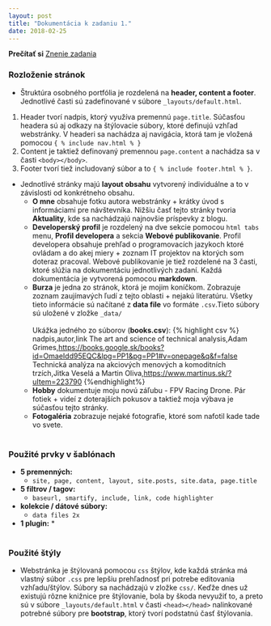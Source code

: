 ```yaml
---
layout: post
title: "Dokumentácia k zadaniu 1."
date: 2018-02-25
---
```

**Prečítať si** [Znenie zadania](https://wiki.fiit.stuba.sk/study/bc/info/wp/2017-18/zadanie1/)
### Rozloženie stránok
* Štruktúra osobného portfólia je rozdelená na **header, content a footer**. Jednotlivé časti sú zadefinované v súbore `_layouts/default.html`.
1. Header tvorí nadpis, ktorý využíva premennú `page.title`. Súčasťou headera sú aj odkazy na štýlovacie súbory, ktoré definujú vzhľad webstránky.
V headeri sa nachádza aj navigácia, ktorá tam je vložená pomocou `{ % include nav.html % }`
2. Content je taktiež definovaný premennou `page.content` a nachádza sa v časti `<body></body>`.
3. Footer tvorí tiež includovaný súbor a to `{ % include footer.html % }`.

* Jednotlivé stránky majú __layout obsahu__ vytvorený individuálne a to v závislosti od konkrétneho obsahu.
  * __O mne__ obsahuje fotku autora webstránky + krátky úvod s informáciami pre návštevníka.
  Nižšiu časť tejto stránky tvoria __Aktuality__, kde sa nachádzajú najnovšie príspevky z blogu.
  * __Developerský profil__ je rozdelený na dve sekcie pomocou `html tabs` menu, __Profil developera__ a sekcia __Webové publikovanie__.
  Profil developera obsahuje prehľad o programovacích jazykoch ktoré ovládam a do akej miery + zoznam IT projektov na ktorých som doteraz pracoval.
  Webové publikovanie je tiež rozdelené na 3 časti, ktoré slúžia na dokumentáciu jednotlivých zadaní. Každá dokumentácia je vytvorená pomocou __markdown__.
  * __Burza__ je jedna zo stránok, ktorá je mojim koníčkom. Zobrazuje zoznam zaujímavých ľudí z tejto oblasti + nejakú literatúru.
  Všetky tieto informácie sú načítané z __data file__ vo formáte `.csv`.Tieto súbory sú uložené v zložke `_data/` <br /><br /> Ukážka jedného zo súborov (__books.csv__):
{% highlight csv %}
nadpis,autor,link
The art and science of technical analysis,Adam Grimes,https://books.google.sk/books?id=OmaeIdd95EQC&lpg=PP1&pg=PP1#v=onepage&q&f=false
Technická analýza na akciových menových a komoditních trzích,Jitka Veselá a Martin Oliva,https://www.martinus.sk/?uItem=223790
{%endhighlight%}
  * __Hobby__ dokumentuje moju novú záľubu - FPV Racing Drone. Pár fotiek + videí z doterajších pokusov a taktiež moja výbava je súčasťou tejto stránky.
  * __Fotogaléria__ zobrazuje nejaké fotografie, ktoré som nafotil kade tade vo svete.
<br /><br />
### Použité prvky v šablónach
* __5 premenných:__
  * `site, page, content, layout, site.posts, site.data, page.title`
* __5 filtrov / tagov:__
  * `baseurl, smartify, include, link, code highlighter`
* __kolekcie / dátové súbory:__
  * `data files 2x`
* __1 plugin:__
  *
<br /><br />
### Použité štýly
* Webstránka je štýlovaná pomocou `css` štýlov, kde každá stránka má vlastný súbor `.css` pre lepšiu prehľadnosť pri potrebe editovania vzhľadu/štýlov.
Súbory sa nachádzajú v zložke `css/`. Keďže dnes už existujú rôzne knižnice pre štýlovanie, bola by škoda nevyužiť to, a preto sú v súbore `_layouts/default.html` v časti `<head></head>`
nalinkované potrebné súbory pre __bootstrap__, ktorý tvorí podstatnú časť štýlovania.
